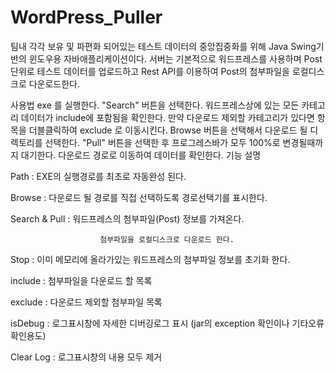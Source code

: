 # WordPress_Puller
팀내 각각 보유 및 파편화 되어있는 테스트 데이터의 중앙집중화를 위해 Java Swing기반의 윈도우용 자바애플리케이션이다.
서버는 기본적으로 워드프레스를 사용하며 Post단위로 테스트 데이터를 업로드하고 Rest API를 이용하여 Post의 첨부파일을 로컬디스크로 다운로드한다.

사용법
exe 를 실행한다.
"Search" 버튼을 선택한다.
워드프레스상에 있는 모든 카테고리 데이터가 include에 포함됨을 확인한다.
만약 다운로드 제외할 카테고리가 있다면 항목을 더블클릭하여 exclude 로 이동시킨다.
Browse 버튼을 선택해서 다운로드 될 디렉토리를 선택한다.
"Pull" 버튼을 선택한 후 프로그레스바가 모두 100%로 변경될때까지 대기한다.
다운로드 경로로 이동하여 데이터를 확인한다.
기능 설명 




Path : EXE의 실행경로를 최초로 자동완성 된다.

Browse : 다운로드 될 경로를 직접 선택하도록 경로선택기를 표시한다.

Search & Pull : 워드프레스의 첨부파일(Post) 정보를 가져온다.

                        첨부파일을 로컬디스크로 다운로드 한다.

Stop : 이미 메모리에 올라가있는 워드프레스의 첨부파일 정보를 초기화 한다.

include : 첨부파일을 다운로드 할 목록

exclude : 다운로드 제외할 첨부파일 목록

isDebug : 로그표시창에 자세한  디버깅로그 표시 (jar의 exception 확인이나 기타오류확인용도)

Clear Log : 로그표시창의 내용 모두 제거
